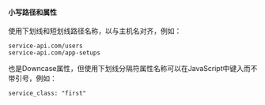 #### 小写路径和属性


使用下划线和短划线路径名称，以与主机名对齐，例如：

```
service-api.com/users
service-api.com/app-setups
```


也是Downcase属性，但使用下划线分隔符属性名称可以在JavaScript中键入而不带引号，例如：

```
service_class: "first"
```
